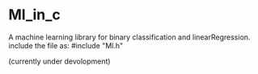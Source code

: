 # Ml_in_c
A machine learning library for binary classification and linearRegression.
include the file as:
#include "Ml.h"

(currently under devolopment)

